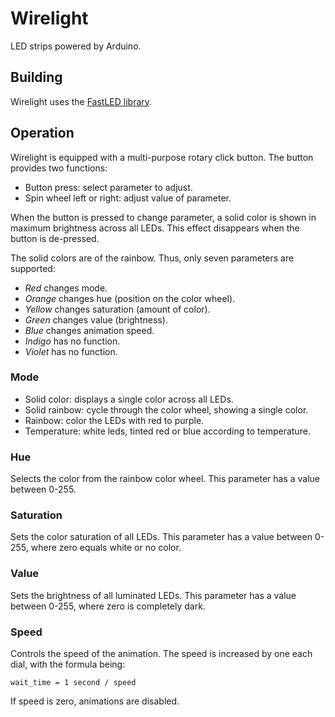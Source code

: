 # Wirelight

LED strips powered by Arduino.

## Building

Wirelight uses the [FastLED library](https://github.com/FastLED/FastLED).

## Operation

Wirelight is equipped with a multi-purpose rotary click button. The button
provides two functions:

* Button press: select parameter to adjust.
* Spin wheel left or right: adjust value of parameter.

When the button is pressed to change parameter, a solid color is shown in
maximum brightness across all LEDs. This effect disappears when the button is
de-pressed.

The solid colors are of the rainbow. Thus, only seven parameters are supported:

* *Red* changes mode.
* *Orange* changes hue (position on the color wheel).
* *Yellow* changes saturation (amount of color).
* *Green* changes value (brightness).
* *Blue* changes animation speed.
* *Indigo* has no function.
* *Violet* has no function.

### Mode

* Solid color: displays a single color across all LEDs.
* Solid rainbow: cycle through the color wheel, showing a single color.
* Rainbow: color the LEDs with red to purple.
* Temperature: white leds, tinted red or blue according to temperature.

### Hue

Selects the color from the rainbow color wheel. This parameter has a value
between 0-255.

### Saturation

Sets the color saturation of all LEDs. This parameter has a value between
0-255, where zero equals white or no color.

### Value

Sets the brightness of all luminated LEDs. This parameter has a value between
0-255, where zero is completely dark.

### Speed

Controls the speed of the animation. The speed is increased by one each dial,
with the formula being:

    wait_time = 1 second / speed

If speed is zero, animations are disabled.
